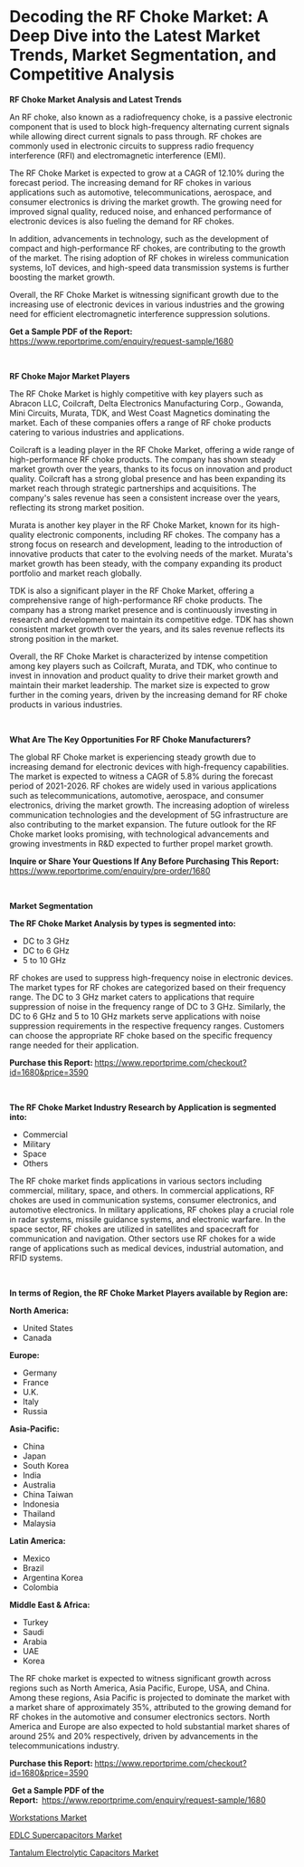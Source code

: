 <p><h1>Decoding the RF Choke Market: A Deep Dive into the Latest Market Trends, Market Segmentation, and Competitive Analysis</h1></p><p><strong>RF Choke Market Analysis and Latest Trends</strong></p>
<p><p>An RF choke, also known as a radiofrequency choke, is a passive electronic component that is used to block high-frequency alternating current signals while allowing direct current signals to pass through. RF chokes are commonly used in electronic circuits to suppress radio frequency interference (RFI) and electromagnetic interference (EMI).</p><p>The RF Choke Market is expected to grow at a CAGR of 12.10% during the forecast period. The increasing demand for RF chokes in various applications such as automotive, telecommunications, aerospace, and consumer electronics is driving the market growth. The growing need for improved signal quality, reduced noise, and enhanced performance of electronic devices is also fueling the demand for RF chokes.</p><p>In addition, advancements in technology, such as the development of compact and high-performance RF chokes, are contributing to the growth of the market. The rising adoption of RF chokes in wireless communication systems, IoT devices, and high-speed data transmission systems is further boosting the market growth.</p><p>Overall, the RF Choke Market is witnessing significant growth due to the increasing use of electronic devices in various industries and the growing need for efficient electromagnetic interference suppression solutions.</p></p>
<p><strong>Get a Sample PDF of the Report:&nbsp;</strong> <a href="https://www.reportprime.com/enquiry/request-sample/1680">https://www.reportprime.com/enquiry/request-sample/1680</a></p>
<p>&nbsp;</p>
<p><strong>RF Choke Major Market Players</strong></p>
<p><p>The RF Choke Market is highly competitive with key players such as Abracon LLC, Coilcraft, Delta Electronics Manufacturing Corp., Gowanda, Mini Circuits, Murata, TDK, and West Coast Magnetics dominating the market. Each of these companies offers a range of RF choke products catering to various industries and applications.</p><p>Coilcraft is a leading player in the RF Choke Market, offering a wide range of high-performance RF choke products. The company has shown steady market growth over the years, thanks to its focus on innovation and product quality. Coilcraft has a strong global presence and has been expanding its market reach through strategic partnerships and acquisitions. The company's sales revenue has seen a consistent increase over the years, reflecting its strong market position.</p><p>Murata is another key player in the RF Choke Market, known for its high-quality electronic components, including RF chokes. The company has a strong focus on research and development, leading to the introduction of innovative products that cater to the evolving needs of the market. Murata's market growth has been steady, with the company expanding its product portfolio and market reach globally.</p><p>TDK is also a significant player in the RF Choke Market, offering a comprehensive range of high-performance RF choke products. The company has a strong market presence and is continuously investing in research and development to maintain its competitive edge. TDK has shown consistent market growth over the years, and its sales revenue reflects its strong position in the market.</p><p>Overall, the RF Choke Market is characterized by intense competition among key players such as Coilcraft, Murata, and TDK, who continue to invest in innovation and product quality to drive their market growth and maintain their market leadership. The market size is expected to grow further in the coming years, driven by the increasing demand for RF choke products in various industries.</p></p>
<p>&nbsp;</p>
<p><strong>What Are The Key Opportunities For RF Choke Manufacturers?</strong></p>
<p><p>The global RF Choke market is experiencing steady growth due to increasing demand for electronic devices with high-frequency capabilities. The market is expected to witness a CAGR of 5.8% during the forecast period of 2021-2026. RF chokes are widely used in various applications such as telecommunications, automotive, aerospace, and consumer electronics, driving the market growth. The increasing adoption of wireless communication technologies and the development of 5G infrastructure are also contributing to the market expansion. The future outlook for the RF Choke market looks promising, with technological advancements and growing investments in R&D expected to further propel market growth.</p></p>
<p><strong>Inquire or Share Your Questions If Any Before Purchasing This Report:</strong> <a href="https://www.reportprime.com/enquiry/pre-order/1680">https://www.reportprime.com/enquiry/pre-order/1680</a></p>
<p>&nbsp;</p>
<p><strong>Market Segmentation</strong></p>
<p><strong>The RF Choke Market Analysis by types is segmented into:</strong></p>
<p><ul><li>DC to 3 GHz</li><li>DC to 6 GHz</li><li>5 to 10 GHz</li></ul></p>
<p><p>RF chokes are used to suppress high-frequency noise in electronic devices. The market types for RF chokes are categorized based on their frequency range. The DC to 3 GHz market caters to applications that require suppression of noise in the frequency range of DC to 3 GHz. Similarly, the DC to 6 GHz and 5 to 10 GHz markets serve applications with noise suppression requirements in the respective frequency ranges. Customers can choose the appropriate RF choke based on the specific frequency range needed for their application.</p></p>
<p><strong>Purchase this Report:&nbsp;</strong><a href="https://www.reportprime.com/checkout?id=1680&price=3590">https://www.reportprime.com/checkout?id=1680&price=3590</a></p>
<p>&nbsp;</p>
<p><strong>The RF Choke Market Industry Research by Application is segmented into:</strong></p>
<p><ul><li>Commercial</li><li>Military</li><li>Space</li><li>Others</li></ul></p>
<p><p>The RF choke market finds applications in various sectors including commercial, military, space, and others. In commercial applications, RF chokes are used in communication systems, consumer electronics, and automotive electronics. In military applications, RF chokes play a crucial role in radar systems, missile guidance systems, and electronic warfare. In the space sector, RF chokes are utilized in satellites and spacecraft for communication and navigation. Other sectors use RF chokes for a wide range of applications such as medical devices, industrial automation, and RFID systems.</p></p>
<p>&nbsp;</p>
<p><strong>In terms of Region, the RF Choke Market Players available by Region are:</strong></p>
<p>
    <p> <strong> North America: </strong>
        <ul>
            <li>United States</li>
            <li>Canada</li>
        </ul>
        </p> 
    <p> <strong> Europe: </strong>
        <ul>
            <li>Germany</li>
            <li>France</li>
            <li>U.K.</li>
            <li>Italy</li>
            <li>Russia</li>
        </ul>
        </p> 
    <p> <strong> Asia-Pacific: </strong>
        <ul>
            <li>China</li>
            <li>Japan</li>
            <li>South Korea</li>
            <li>India</li>
            <li>Australia</li>
            <li>China Taiwan</li>
            <li>Indonesia</li>
            <li>Thailand</li>
            <li>Malaysia</li>
        </ul>
        </p> 
    <p> <strong> Latin America: </strong>
        <ul>
            <li>Mexico</li>
            <li>Brazil</li>
            <li>Argentina Korea</li>
            <li>Colombia</li>
        </ul>
        </p> 
    <p> <strong> Middle East & Africa: </strong>
        <ul>
            <li>Turkey</li>
            <li>Saudi</li>
            <li>Arabia</li>
            <li>UAE</li>
            <li>Korea</li>
        </ul>
    </p>
    </p>
<p><p>The RF choke market is expected to witness significant growth across regions such as North America, Asia Pacific, Europe, USA, and China. Among these regions, Asia Pacific is projected to dominate the market with a market share of approximately 35%, attributed to the growing demand for RF chokes in the automotive and consumer electronics sectors. North America and Europe are also expected to hold substantial market shares of around 25% and 20% respectively, driven by advancements in the telecommunications industry.</p></p>
<p><strong>Purchase this Report: </strong><a href="https://www.reportprime.com/checkout?id=1680&price=3590">https://www.reportprime.com/checkout?id=1680&price=3590</a></p>
<p>&nbsp;<strong>Get a Sample PDF of the Report:&nbsp;&nbsp;</strong><a href="https://www.reportprime.com/enquiry/request-sample/1680">https://www.reportprime.com/enquiry/request-sample/1680</a></p>
<p><strong></strong></p>
<p><p><a href="https://github.com/peachesmcdowel1/Market-Research-Report-List-2/blob/main/workstations-market.md">Workstations Market</a></p><p><a href="https://github.com/edytherolanlouisejk1miz0wig/Market-Research-Report-List-1/blob/main/edlc-supercapacitors-market.md">EDLC Supercapacitors Market</a></p><p><a href="https://github.com/redneck06/Market-Research-Report-List-2/blob/main/tantalum-electrolytic-capacitors-market.md">Tantalum Electrolytic Capacitors Market</a></p></p>